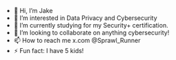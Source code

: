 - 👋 Hi, I’m Jake
- 👀 I’m interested in Data Privacy and Cybersecurity
- 🌱 I’m currently studying for my Security+ certification.
- 💞️ I’m looking to collaborate on anything cybersecurity!
- 📫 How to reach me x.com @Sprawl_Runner
- ⚡ Fun fact: I have 5 kids!

<!---
JakeMurrayCyberSec/JakeMurrayCyberSec is a ✨ special ✨ repository because its `README.md` (this file) appears on your GitHub profile.
You can click the Preview link to take a look at your changes.
--->
